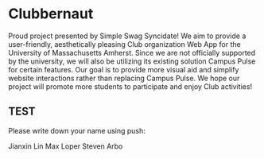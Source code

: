 # Clubbernaut
Proud project presented by Simple Swag Syncidate! We aim to provide a user-friendly, aesthetically pleasing Club organization Web App for the University of Massachusetts Amherst. Since we are not officially supported by the university, we will also be utilizing its existing solution Campus Pulse for certain features. Our goal is to provide more visual aid and simplify website interactions rather than replacing Campus Pulse. We hope our project will promote more students to participate and enjoy Club activities!


## TEST

Please write down your name using push:

Jianxin Lin
Max Loper
Steven Arbo
